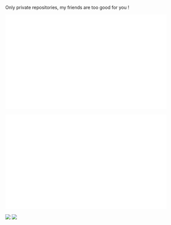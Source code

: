 Only private repositories, my friends are too good for you !

![](https://raw.githubusercontent.com/Glearky/github-stats/master/generated/overview.svg#gh-dark-mode-only)

![](https://raw.githubusercontent.com/Glearky/github-stats/master/generated/languages.svg#gh-dark-mode-only)

<p float="left">
<img src="![](https://raw.githubusercontent.com/Glearky/github-stats/master/generated/overview.svg#gh-dark-mode-only)" />
<img src="![](https://raw.githubusercontent.com/Glearky/github-stats/master/generated/languages.svg#gh-dark-mode-only)" />
</p>
